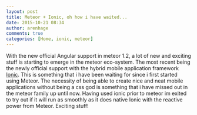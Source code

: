 ```yaml
---
layout: post
title: Meteor + Ionic, oh how i have waited...
date: 2015-10-21 08:34
author: arenhage
comments: true
categories: [Home, ionic, meteor]
---
```

With the new official Angular support in meteor 1.2, a lot of new and exciting stuff is starting to emerge in the meteor eco-system. The most recent being the newly official support with the hybrid mobile application framework <a href="http://ionicframework.com/">Ionic</a>. This is something that i have been waiting for since i first started using Meteor. The necessity of being able to create nice and neat mobile applications without being a css god is something that i have missed out in the meteor family up until now. Having used ionic prior to meteor im exited to try out if it will run as smoothly as it does native Ionic with the reactive power from Meteor. Exciting stuff!

